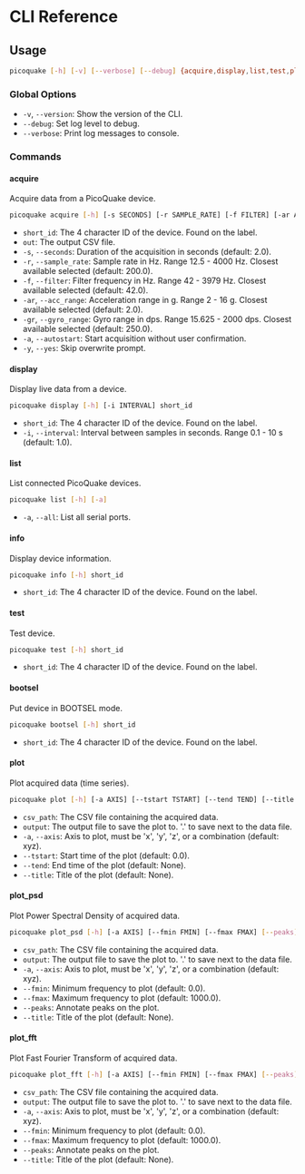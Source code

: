 # CLI Reference

## Usage

```bash
picoquake [-h] [-v] [--verbose] [--debug] {acquire,display,list,test,plot_psd,plot} ...
```

### Global Options

- `-v`, `--version`: Show the version of the CLI.
- `--debug`: Set log level to debug.
- `--verbose`: Print log messages to console.

### Commands

#### acquire

Acquire data from a PicoQuake device.

```bash
picoquake acquire [-h] [-s SECONDS] [-r SAMPLE_RATE] [-f FILTER] [-ar ACC_RANGE] [-gr GYRO_RANGE] [-a] [-y] short_id out
```

- `short_id`: The 4 character ID of the device. Found on the label.
- `out`: The output CSV file.
- `-s`, `--seconds`: Duration of the acquisition in seconds (default: 2.0).
- `-r`, `--sample_rate`: Sample rate in Hz. Range 12.5 - 4000 Hz. Closest available selected (default: 200.0).
- `-f`, `--filter`: Filter frequency in Hz. Range 42 - 3979 Hz. Closest available selected (default: 42.0).
- `-ar`, `--acc_range`: Acceleration range in g. Range 2 - 16 g. Closest available selected (default: 2.0).
- `-gr`, `--gyro_range`: Gyro range in dps. Range 15.625 - 2000 dps. Closest available selected (default: 250.0).
- `-a`, `--autostart`: Start acquisition without user confirmation.
- `-y`, `--yes`: Skip overwrite prompt.

#### display

Display live data from a device.

```bash
picoquake display [-h] [-i INTERVAL] short_id
```

- `short_id`: The 4 character ID of the device. Found on the label.
- `-i`, `--interval`: Interval between samples in seconds. Range 0.1 - 10 s (default: 1.0).

#### list

List connected PicoQuake devices.

```bash
picoquake list [-h] [-a]
```

- `-a`, `--all`: List all serial ports.

#### info

Display device information.

```bash
picoquake info [-h] short_id
```

- `short_id`: The 4 character ID of the device. Found on the label.

#### test

Test device.

```bash
picoquake test [-h] short_id
```

- `short_id`: The 4 character ID of the device. Found on the label.

#### bootsel

Put device in BOOTSEL mode.

```bash
picoquake bootsel [-h] short_id
```

- `short_id`: The 4 character ID of the device. Found on the label.

#### plot

Plot acquired data (time series).

```bash
picoquake plot [-h] [-a AXIS] [--tstart TSTART] [--tend TEND] [--title TITLE] csv_path output
```

- `csv_path`: The CSV file containing the acquired data.
- `output`: The output file to save the plot to. '.' to save next to the data file.
- `-a`, `--axis`: Axis to plot, must be 'x', 'y', 'z', or a combination (default: xyz).
- `--tstart`: Start time of the plot (default: 0.0).
- `--tend`: End time of the plot (default: None).
- `--title`: Title of the plot (default: None).

#### plot_psd

Plot Power Spectral Density of acquired data.

```bash
picoquake plot_psd [-h] [-a AXIS] [--fmin FMIN] [--fmax FMAX] [--peaks] [--title TITLE] csv_path output
```

- `csv_path`: The CSV file containing the acquired data.
- `output`: The output file to save the plot to. '.' to save next to the data file.
- `-a`, `--axis`: Axis to plot, must be 'x', 'y', 'z', or a combination (default: xyz).
- `--fmin`: Minimum frequency to plot (default: 0.0).
- `--fmax`: Maximum frequency to plot (default: 1000.0).
- `--peaks`: Annotate peaks on the plot.
- `--title`: Title of the plot (default: None).

#### plot_fft

Plot Fast Fourier Transform of acquired data.

```bash
picoquake plot_fft [-h] [-a AXIS] [--fmin FMIN] [--fmax FMAX] [--peaks] [--title TITLE] csv_path output
```

- `csv_path`: The CSV file containing the acquired data.
- `output`: The output file to save the plot to. '.' to save next to the data file.
- `-a`, `--axis`: Axis to plot, must be 'x', 'y', 'z', or a combination (default: xyz).
- `--fmin`: Minimum frequency to plot (default: 0.0).
- `--fmax`: Maximum frequency to plot (default: 1000.0).
- `--peaks`: Annotate peaks on the plot.
- `--title`: Title of the plot (default: None).
